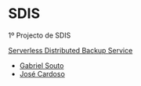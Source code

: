 # SDIS
1º Projecto de SDIS


[Serverless Distributed Backup Service](http://web.fe.up.pt/~pfs/aulas/sd2015/projs/proj1.html)

- [Gabriel Souto](https://github.com/Inframan)
- [José Cardoso](https://github.com/JoseCardoso)
